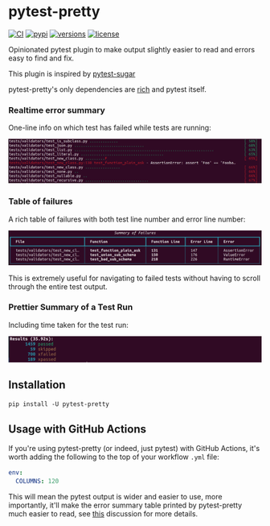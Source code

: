 # pytest-pretty

[![CI](https://github.com/samuelcolvin/pytest-pretty/workflows/CI/badge.svg?event=push)](https://github.com/samuelcolvin/pytest-pretty/actions?query=event%3Apush+branch%3Amain+workflow%3ACI)
[![pypi](https://img.shields.io/pypi/v/pytest-pretty.svg)](https://pypi.python.org/pypi/pytest-pretty)
[![versions](https://img.shields.io/pypi/pyversions/pytest-pretty.svg)](https://github.com/samuelcolvin/pytest-pretty)
[![license](https://img.shields.io/github/license/samuelcolvin/pytest-pretty.svg)](https://github.com/samuelcolvin/pytest-pretty/blob/main/LICENSE)

Opinionated pytest plugin to make output slightly easier to read and errors easy to find and fix.

This plugin is inspired by [pytest-sugar](https://pypi.org/project/pytest-sugar/)

pytest-pretty's only dependencies are [rich](https://pypi.org/project/rich/) and pytest itself.

### Realtime error summary

One-line info on which test has failed while tests are running:

![Realtime Error Summary](./screenshots/realtime-error-summary.png)

### Table of failures

A rich table of failures with both test line number and error line number:

![Table of Failures](./screenshots/table-of-failures.png)

This is extremely useful for navigating to failed tests without having to scroll through the entire test output.

### Prettier Summary of a Test Run

Including time taken for the test run:

![Test Run Summary](./screenshots/test-run-summary.png)

## Installation

    pip install -U pytest-pretty

## Usage with GitHub Actions

If you're using pytest-pretty (or indeed, just pytest) with GitHub Actions, it's worth adding the following to the top of your workflow `.yml` file:

```yaml
env:
  COLUMNS: 120
```

This will mean the pytest output is wider and easier to use, more importantly, it'll make the error summary table printed by pytest-pretty much easier to read, see [this](https://github.com/Textualize/rich/issues/2769) discussion for more details.
